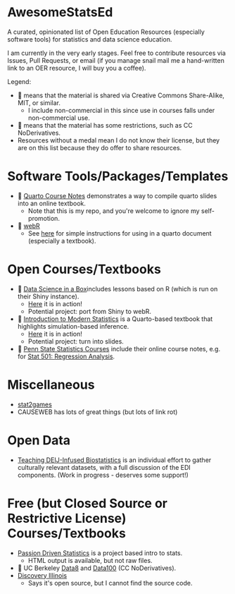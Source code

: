 # AwesomeStatsEd

A curated, opinionated list of Open Education Resources (especially software tools) for statistics and data science education. 

I am currently in the very early stages. Feel free to contribute resources via Issues, Pull Requests, or email (if you manage snail mail me a hand-written link to an OER resource, I will buy you a coffee).

Legend:

- :1st_place_medal: means that the material is shared via Creative Commons Share-Alike, MIT,  or similar.
    - I include non-commercial in this since use in courses falls under non-commercial use.
- :2nd_place_medal: means that the material has some restrictions, such as CC NoDerivatives. 
- Resources without a medal mean I do not know their license, but they are on this list because they do offer to share resources.

# Software Tools/Packages/Templates

- :1st_place_medal: [Quarto Course Notes](httpe://github.com/DB7-CourseNotes/QuorseNotes) demonstrates a way to compile quarto slides into an online textbook.
    - Note that this is my repo, and you're welcome to ignore my self-promotion.
- :1st_place_medal: [webR](https://docs.r-wasm.org/webr/latest/)
    - See [here](https://html-preview.github.io/?url=https://github.com/nrennie/teaching-with-webR/blob/main/index.html#/adding-webr-to-teaching-materials-1) for simple instructions for using in a quarto document (especially a textbook).

# Open Courses/Textbooks

-  :1st_place_medal: [Data Science in a Box](https://github.com/tidyverse/datascience-box/tree/main)includes lessons based on R (which is run on their Shiny instance).
    - [Here](https://datasciencebox.org/) it is in action!
    - Potential project: port from Shiny to webR.
- :1st_place_medal: [Introduction to Modern Statistics](https://github.com/OpenIntroStat/ims) is a Quarto-based textbook that highlights simulation-based inference.
    - [Here](https://openintro-ims.netlify.app/) it is in action!
    - Potential project: turn into slides.
- :1st_place_medal: [Penn State Statistics Courses](https://online.stat.psu.edu/statprogram/graduate-programs) include their online course notes, e.g. for [Stat 501: Regression Analysis](https://online.stat.psu.edu/stat501/).
 
# Miscellaneous

- [stat2games](https://stat2games.sites.grinnell.edu/)
- CAUSEWEB has lots of great things (but lots of link rot)

# Open Data

- [Teaching DEIJ-Infused Biostatistics](https://nwakim.github.io/teaching_biostats/datasets.html) is an individual effort to gather culturally relevant datasets, with a full discussion of the EDI components. (Work in progress - deserves some support!)

# Free (but Closed Source or Restrictive License) Courses/Textbooks

- [Passion Driven Statistics](https://ldierker1.github.io/passiondrivenstatistics/) is a project based intro to stats.
    - HTML output is available, but not raw files.
- :2nd_place_medal: UC Berkeley [Data8](https://inferentialthinking.com/chapters/intro.html) and [Data100](https://ds100.org/course-notes/) (CC NoDerivatives).
- [Discovery Illinois](https://discovery.cs.illinois.edu/)
    - Says it's open source, but I cannot find the source code.

